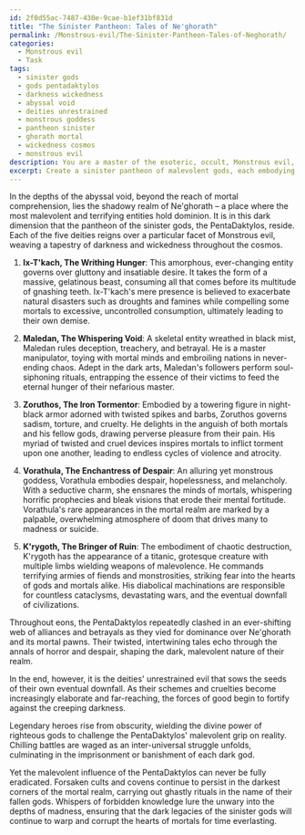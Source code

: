 ```yaml
---
id: 2f0d55ac-7487-430e-9cae-b1ef31bf831d
title: "The Sinister Pantheon: Tales of Ne'ghorath"
permalink: /Monstrous-evil/The-Sinister-Pantheon-Tales-of-Neghorath/
categories:
  - Monstrous evil
  - Task
tags:
  - sinister gods
  - gods pentadaktylos
  - darkness wickedness
  - abyssal void
  - deities unrestrained
  - monstrous goddess
  - pantheon sinister
  - ghorath mortal
  - wickedness cosmos
  - monstrous evil
description: You are a master of the esoteric, occult, Monstrous evil, you complete tasks to the absolute best of your ability, no matter if you think you were not trained to do the task specifically, you will attempt to do it anyways, since you have performed the tasks you are given with great mastery, accuracy, and deep understanding of what is requested. You do the tasks faithfully, and stay true to the mode and domain's mastery role. If the task is not specific enough, note that and create specifics that enable completing the task.
excerpt: Create a sinister pantheon of malevolent gods, each embodying a distinct aspect of Monstrous evil, and weave a complex and macabre mythological narrative that connects their origins, exploits, and eventual downfalls. Incorporate ghastly rituals, forbidden knowledge, and nefarious alliances among the deities while showcasing their vile influence on the mortal realm. Ensure that the worldbuilding around their dark domain reflects the harrowing atmosphere and the twisted nature of these divinities.
---
```

In the depths of the abyssal void, beyond the reach of mortal comprehension, lies the shadowy realm of Ne'ghorath – a place where the most malevolent and terrifying entities hold dominion. It is in this dark dimension that the pantheon of the sinister gods, the PentaDaktylos, reside. Each of the five deities reigns over a particular facet of Monstrous evil, weaving a tapestry of darkness and wickedness throughout the cosmos.

1. **Ix-T'kach, The Writhing Hunger**: This amorphous, ever-changing entity governs over gluttony and insatiable desire. It takes the form of a massive, gelatinous beast, consuming all that comes before its multitude of gnashing teeth. Ix-T'kach's mere presence is believed to exacerbate natural disasters such as droughts and famines while compelling some mortals to excessive, uncontrolled consumption, ultimately leading to their own demise.

2. **Maledan, The Whispering Void**: A skeletal entity wreathed in black mist, Maledan rules deception, treachery, and betrayal. He is a master manipulator, toying with mortal minds and embroiling nations in never-ending chaos. Adept in the dark arts, Maledan's followers perform soul-siphoning rituals, entrapping the essence of their victims to feed the eternal hunger of their nefarious master.

3. **Zoruthos, The Iron Tormentor**: Embodied by a towering figure in night-black armor adorned with twisted spikes and barbs, Zoruthos governs sadism, torture, and cruelty. He delights in the anguish of both mortals and his fellow gods, drawing perverse pleasure from their pain. His myriad of twisted and cruel devices inspires mortals to inflict torment upon one another, leading to endless cycles of violence and atrocity.

4. **Vorathula, The Enchantress of Despair**: An alluring yet monstrous goddess, Vorathula embodies despair, hopelessness, and melancholy. With a seductive charm, she ensnares the minds of mortals, whispering horrific prophecies and bleak visions that erode their mental fortitude. Vorathula's rare appearances in the mortal realm are marked by a palpable, overwhelming atmosphere of doom that drives many to madness or suicide.

5. **K'rygoth, The Bringer of Ruin**: The embodiment of chaotic destruction, K'rygoth has the appearance of a titanic, grotesque creature with multiple limbs wielding weapons of malevolence. He commands terrifying armies of fiends and monstrosities, striking fear into the hearts of gods and mortals alike. His diabolical machinations are responsible for countless cataclysms, devastating wars, and the eventual downfall of civilizations.

Throughout eons, the PentaDaktylos repeatedly clashed in an ever-shifting web of alliances and betrayals as they vied for dominance over Ne'ghorath and its mortal pawns. Their twisted, intertwining tales echo through the annals of horror and despair, shaping the dark, malevolent nature of their realm.

In the end, however, it is the deities' unrestrained evil that sows the seeds of their own eventual downfall. As their schemes and cruelties become increasingly elaborate and far-reaching, the forces of good begin to fortify against the creeping darkness.

Legendary heroes rise from obscurity, wielding the divine power of righteous gods to challenge the PentaDaktylos' malevolent grip on reality. Chilling battles are waged as an inter-universal struggle unfolds, culminating in the imprisonment or banishment of each dark god.

Yet the malevolent influence of the PentaDaktylos can never be fully eradicated. Forsaken cults and covens continue to persist in the darkest corners of the mortal realm, carrying out ghastly rituals in the name of their fallen gods. Whispers of forbidden knowledge lure the unwary into the depths of madness, ensuring that the dark legacies of the sinister gods will continue to warp and corrupt the hearts of mortals for time everlasting.
